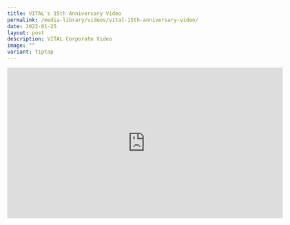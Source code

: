 ```yaml
---
title: VITAL's 15th Anniversary Video
permalink: /media-library/videos/vital-15th-anniversary-video/
date: 2022-01-25
layout: post
description: VITAL Corporate Video
image: ""
variant: tiptap
---
```

<div class="iframe-wrapper">
<iframe height="350" width="640" allowfullscreen="true" frameborder="0" src="https://www.youtube.com/embed/RgqYee3O6Bo?rel=0&amp;showinfo=0"></iframe>
</div>
<p></p>